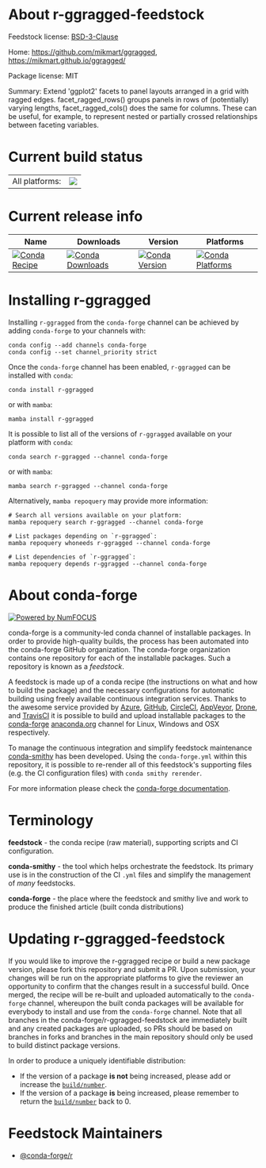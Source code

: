 About r-ggragged-feedstock
==========================

Feedstock license: [BSD-3-Clause](https://github.com/conda-forge/r-ggragged-feedstock/blob/main/LICENSE.txt)

Home: https://github.com/mikmart/ggragged, https://mikmart.github.io/ggragged/

Package license: MIT

Summary: Extend 'ggplot2' facets to panel layouts arranged in a grid with ragged edges. facet_ragged_rows() groups panels in rows of (potentially) varying lengths, facet_ragged_cols() does the same for columns. These can be useful, for example, to represent nested or partially crossed relationships between faceting variables.

Current build status
====================


<table><tr><td>All platforms:</td>
    <td>
      <a href="https://dev.azure.com/conda-forge/feedstock-builds/_build/latest?definitionId=19516&branchName=main">
        <img src="https://dev.azure.com/conda-forge/feedstock-builds/_apis/build/status/r-ggragged-feedstock?branchName=main">
      </a>
    </td>
  </tr>
</table>

Current release info
====================

| Name | Downloads | Version | Platforms |
| --- | --- | --- | --- |
| [![Conda Recipe](https://img.shields.io/badge/recipe-r--ggragged-green.svg)](https://anaconda.org/conda-forge/r-ggragged) | [![Conda Downloads](https://img.shields.io/conda/dn/conda-forge/r-ggragged.svg)](https://anaconda.org/conda-forge/r-ggragged) | [![Conda Version](https://img.shields.io/conda/vn/conda-forge/r-ggragged.svg)](https://anaconda.org/conda-forge/r-ggragged) | [![Conda Platforms](https://img.shields.io/conda/pn/conda-forge/r-ggragged.svg)](https://anaconda.org/conda-forge/r-ggragged) |

Installing r-ggragged
=====================

Installing `r-ggragged` from the `conda-forge` channel can be achieved by adding `conda-forge` to your channels with:

```
conda config --add channels conda-forge
conda config --set channel_priority strict
```

Once the `conda-forge` channel has been enabled, `r-ggragged` can be installed with `conda`:

```
conda install r-ggragged
```

or with `mamba`:

```
mamba install r-ggragged
```

It is possible to list all of the versions of `r-ggragged` available on your platform with `conda`:

```
conda search r-ggragged --channel conda-forge
```

or with `mamba`:

```
mamba search r-ggragged --channel conda-forge
```

Alternatively, `mamba repoquery` may provide more information:

```
# Search all versions available on your platform:
mamba repoquery search r-ggragged --channel conda-forge

# List packages depending on `r-ggragged`:
mamba repoquery whoneeds r-ggragged --channel conda-forge

# List dependencies of `r-ggragged`:
mamba repoquery depends r-ggragged --channel conda-forge
```


About conda-forge
=================

[![Powered by
NumFOCUS](https://img.shields.io/badge/powered%20by-NumFOCUS-orange.svg?style=flat&colorA=E1523D&colorB=007D8A)](https://numfocus.org)

conda-forge is a community-led conda channel of installable packages.
In order to provide high-quality builds, the process has been automated into the
conda-forge GitHub organization. The conda-forge organization contains one repository
for each of the installable packages. Such a repository is known as a *feedstock*.

A feedstock is made up of a conda recipe (the instructions on what and how to build
the package) and the necessary configurations for automatic building using freely
available continuous integration services. Thanks to the awesome service provided by
[Azure](https://azure.microsoft.com/en-us/services/devops/), [GitHub](https://github.com/),
[CircleCI](https://circleci.com/), [AppVeyor](https://www.appveyor.com/),
[Drone](https://cloud.drone.io/welcome), and [TravisCI](https://travis-ci.com/)
it is possible to build and upload installable packages to the
[conda-forge](https://anaconda.org/conda-forge) [anaconda.org](https://anaconda.org/)
channel for Linux, Windows and OSX respectively.

To manage the continuous integration and simplify feedstock maintenance
[conda-smithy](https://github.com/conda-forge/conda-smithy) has been developed.
Using the ``conda-forge.yml`` within this repository, it is possible to re-render all of
this feedstock's supporting files (e.g. the CI configuration files) with ``conda smithy rerender``.

For more information please check the [conda-forge documentation](https://conda-forge.org/docs/).

Terminology
===========

**feedstock** - the conda recipe (raw material), supporting scripts and CI configuration.

**conda-smithy** - the tool which helps orchestrate the feedstock.
                   Its primary use is in the construction of the CI ``.yml`` files
                   and simplify the management of *many* feedstocks.

**conda-forge** - the place where the feedstock and smithy live and work to
                  produce the finished article (built conda distributions)


Updating r-ggragged-feedstock
=============================

If you would like to improve the r-ggragged recipe or build a new
package version, please fork this repository and submit a PR. Upon submission,
your changes will be run on the appropriate platforms to give the reviewer an
opportunity to confirm that the changes result in a successful build. Once
merged, the recipe will be re-built and uploaded automatically to the
`conda-forge` channel, whereupon the built conda packages will be available for
everybody to install and use from the `conda-forge` channel.
Note that all branches in the conda-forge/r-ggragged-feedstock are
immediately built and any created packages are uploaded, so PRs should be based
on branches in forks and branches in the main repository should only be used to
build distinct package versions.

In order to produce a uniquely identifiable distribution:
 * If the version of a package **is not** being increased, please add or increase
   the [``build/number``](https://docs.conda.io/projects/conda-build/en/latest/resources/define-metadata.html#build-number-and-string).
 * If the version of a package **is** being increased, please remember to return
   the [``build/number``](https://docs.conda.io/projects/conda-build/en/latest/resources/define-metadata.html#build-number-and-string)
   back to 0.

Feedstock Maintainers
=====================

* [@conda-forge/r](https://github.com/conda-forge/r/)

